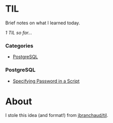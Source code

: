 # TIL
Brief notes on what I learned today.

_1 TIL so far..._

### Categories

* [PostgreSQL](#postgresql)

### PostgreSQL

- [Specifying Password in a Script](postgresql/password-in-script.md)

# About
I stole this idea (and format!) from [jbranchaud/til](https://github.com/jbranchaud/til).
